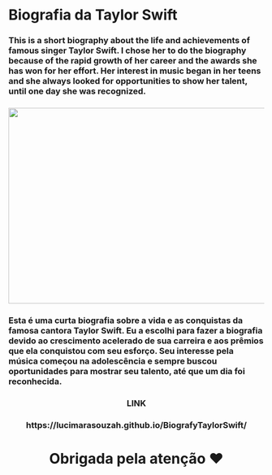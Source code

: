 <h1> Biografia da Taylor Swift </h1>

<h3> This is a short biography about the life and achievements of famous singer Taylor Swift. I chose her to do the biography because of the rapid growth of her career and the awards she has won for her effort. Her interest in music began in her teens and she always looked for opportunities to show her talent, until one day she was recognized.<h3>

<p align="center">
<img src="https://portalpopline.com.br/wp-content/uploads/2021/10/Capa-2.png" width="512px" height="385px">
</p>

<h3> Esta é uma curta biografia sobre a vida e as conquistas da famosa cantora Taylor Swift. Eu a escolhi para fazer a biografia devido ao crescimento acelerado de sua carreira e aos prêmios que ela conquistou com seu esforço. Seu interesse pela música começou na adolescência e sempre buscou oportunidades para mostrar seu talento, até que um dia foi reconhecida. </h3>

<h3 align="center"> LINK <h3>
  <h3 align=center> https://lucimarasouzah.github.io/BiografyTaylorSwift/</h3>

<h1 align="center"> Obrigada pela atenção ❤</h1>
